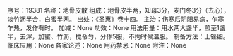 序号：19381
名称：地骨皮散
组成：地骨皮半两，知母3分，麦门冬3分（去心），淡竹沥半合，白蜜半两。
出处：《圣惠》卷十四。
主治：伤寒后阴阳易病，乍寒乍热，发作有时。
加减：None
功效：None
用法用量：用水两大盏半，煎至1盏半，去滓，加蜜、竹沥，搅令匀，分作5服，不拘时候温服。
制备方法：上锉细。
临床应用：None
各家论述：None
用药禁忌：None
附注：None
